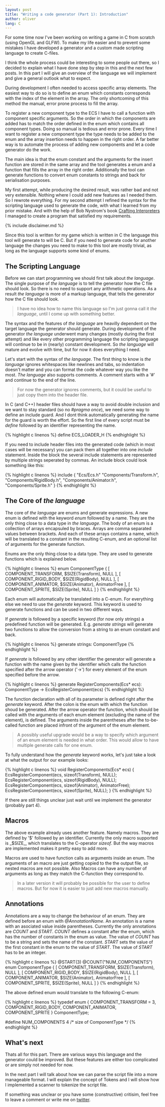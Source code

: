 ```yaml
---
layout: post
title: "Writing a code generator (Part 1): Introduction"
author: oliver
lang: C
---
```

For some time now I've been working on writing a game in C from scratch (using OpenGL and GLFW). To make my life easier 
and to prevent some mistakes I have developed a generator and a custom made scripting language to create C-files. 

I think the whole process could be interesting to some people out there, so I decided to explain what I have done step 
by step in this and the next few posts. In this part I will give an overview of the language we will implement and give 
a general outlook what to expect.

During development I often needed to access specific array elements. The easiest way to do so is to define an enum 
which constants corresponds with the index of the element in the array. The only shortcoming of this method the manual, 
error prone process to fill the array.

To register a new component type to the ECS I have to call a function with component specific arguments. So the order 
in which the components are added has to match the order defined in the enum which contains all component types. Doing 
so manual is tedious and error prone. Every time I want to register a new component type the type needs to be added to 
the enum and the array insertion needs to happen in the right order. A far better way is to automate the process of 
adding new components and let a code generator do the work.

The main idea is that the enum constant and the arguments for the insert function are stored in the same array and the
tool generates a enum and a function that fills the array in the right order. Additionally the tool can generate 
functions to convert enum constants to strings and back for serialisation purposes.

My first attempt, while producing the desired result, was rather bad and not very extensible. Nothing where I could 
add new features as I needed them. So I rewrote everything. For my second attempt I refined the syntax for the 
scripting language used to generate the code, with what I learned from my prior mistake. And with the help of Bob
Nystrom's book [Crafting Interpreters](https://www.craftinginterpreters.com/) I managed to create a program that 
satisfied my requirements.

{% include disclaimer.md %}

Since this tool is written for my game which is written in C the language this tool will generate to will be C. But 
if you need to generate code for another language the changes you need to make to this tool are mostly trivial, as long 
as the language supports some kind of enums.

## The Scripting Language

Before we can start programming we should first talk about _the language_. The single purpose of _the language_ is to 
tell the generator how the C file should look. So there is no need to support any arithmetic operations. As a result 
_the language_ is more of a markup language, that tells the generator how the C file should look.

>   I have no idea how to name this language so I'm just gonna call it _the language_, until I come up with something
    better.

The syntax and the features of _the language_ are heavilly dependent on the target language the generator should 
generate. During development of the generator _the language_ underwent many changes (mostly during the first attempt) 
and like every other programming language the scripting language will continue to be in (nearly) constant development. 
So _the language_ will mature and evolve with time, but for now it does everything I need.

Let's start with the syntax of _the language_. The first thing to know is _the language_ ignores whitespaces like 
newlines and tabs, so indentation doesn't matter and you can format the code whatever way you like the most. _The
language_ also supports comments. A comment starts with a '#' and continue to the end of the line.

>   For now the generator ignores comments, but it could be useful to just copy them into the header file.

In C (and C++) header files should have a way to avoid double inclusion and we want to stay standard (so no _#pragma 
once_), we need some way to define an include guard. And I dont think automatically generating the name for the guard 
is worth the effort. So the first line of every script must be _define_ followed by an identifier representing the 
name.

{% highlight c linenos %}
define ECS_LOADER_H
{% endhighlight %}

If you need to include header files into the generated code (which in most cases will be necessary) you can pack them 
all together into one _include_ statement. Inside the block the several include statements are represented by multiple 
strings seperated by commas. An include block could look something like this:

{% highlight c linenos %}
include
{
    "Ecs/Ecs.h"
    "Components/Transform.h",
    "Components/RigidBody.h",
    "Components/Animator.h",
    "Components/Sprite.h"
}
{% endhighlight %}

## The Core of _the language_ 

The core of _the language_ are enums and generate expressions. A new enum is defined with the keyword _enum_ followed 
by a name. They are the only thing close to a data type in _the language_. The body of an enum is a collection of arrays
encapsuled by braces. Arrays are comma separated values between brackets. And each of these arrays contains a name, 
which will be translated to a constant in the resulting C-enum, and an optional list of arguments for the generate 
function.

Enums are the only thing close to a data type. They are used to generate functions which is explained below.

{% highlight c linenos %}
enum ComponentType
{
    [ COMPONENT_TRANSFORM,  $SIZE(Transform),   NULL ],
    [ COMPONENT_RIGID_BODY, $SIZE(RigidBody),   NULL ],
    [ COMPONENT_ANIMATOR,   $SIZE(Animator),    AnimatorFree ],
    [ COMPONENT_SPRITE,     $SIZE(Sprite),      NULL ]
}
{% endhighlight %}

Each enum will automatically be translated into a C-enum. For everything else we need to use the _generate_ keyword. 
This keyword is used to generate functions and can be used in two different ways.

If _generate_ is followed by a specific keyword (for now only strings) a predefined function will be generated. E.g. 
_generate strings_ will generate two functions to allow the conversion from a string to an enum constant and back. 

{% highlight c linenos %}
generate strings: ComponentType
{% endhighlight %}

If _generate_ is followed by any other identifier the generator will generate a function with the name given by the 
identifier which calls the function specified after the arrow operator ('->') for every element of the enum specified 
before the arrow. 

{% highlight c linenos %}
generate RegisterComponents(Ecs* ecs): ComponentType -> EcsRegisterComponent(ecs)
{% endhighlight %}

The function declaration with all of its parameter is defined right after the _generate_ keyword. After the colon is the 
enum with which the function shoud be generated. After the arrow operator the function, which should be called with the 
arguments of each enum element (excluding the name of the element), is defined. The arguments inside the parentheses
after the to-be-called function are placed infront of the argument of the enum element.

>   A possibly useful upgrade would be a way to specify which argument of an enum element is needed in what order. 
    This would allow to have multiple generate calls for one enum.

To fully understand how the _generate_ keyword works, let's just take a look at what the output for our example looks:

{% highlight c linenos %}
void RegisterComponents(Ecs* ecs)
{
    EcsRegisterComponent(ecs, sizeof(Transform), NULL);
    EcsRegisterComponent(ecs, sizeof(RigidBody), NULL);
    EcsRegisterComponent(ecs, sizeof(Animator), AnimatorFree);
    EcsRegisterComponent(ecs, sizeof(Sprite), NULL);
}
{% endhighlight %}

If there are still things unclear just wait until we implement the generator (probably part 4).

## Macros

The above example already uses another feature. Namely macros. They are defined by '$' followed by an identifier. 
Currently the only macro supported is _$SIZE_, which translates to the C-operator _sizeof_. But the way macros are 
implemented makes it pretty easy to add more.

Macros are used to have function calls as arguments inside an enum. The arguments of an macro are just getting copied to 
the the output file, so nested macros are not possible. Also Macros can have any number of arguments as long as they 
match the C-function they correspond to. 

>   In a later version it will probably be possible for the user to define macros. But for now it is easier to just add 
    new macros manually.

## Annotations

Annotations are a way to change the behaviour of an enum. They are defined before an enum with _@AnnotationName_. An
annotation is a name with an asociated value inside parentheses. Currently the only annotations are _COUNT_ and _START_. 
_COUNT_ defines a constant after the enum, which has the number of constants in the enum as value. The value of _COUNT_ 
has to be a string and sets the name of the constant. _START_ sets the value of the first constant in the enum to the 
value of _START_. The value of _START_ has to be an integer.

{% highlight c linenos %}
@START(3)
@COUNT("NUM_COMPONENTS")
enum ComponentType
{
    [ COMPONENT_TRANSFORM,  $SIZE(Transform),   NULL ],
    [ COMPONENT_RIGID_BODY, $SIZE(RigidBody),   NULL ],
    [ COMPONENT_ANIMATOR,   $SIZE(Animator),    AnimatorFree ],
    [ COMPONENT_SPRITE,     $SIZE(Sprite),      NULL ]
}
{% endhighlight %}

The above defined enum would translate to the following C-enum:

{% highlight c linenos %}
typedef enum
{
    COMPONENT_TRANSFORM = 3,
    COMPONENT_RIGID_BODY,
    COMPONENT_ANIMATOR,
    COMPONENT_SPRITE
} ComponentType;

#define NUM_COMPONENTS 4 /* size of ComponentType */
{% endhighlight %}

## What's next

Thats all for this part. There are various ways this language and the generator could be improved. But these features 
are either too complicated or are simply not needed for now.

In the next part I will talk about how we can parse the script file into a more manageable format. I will explain the
concept of Tokens and I will show how I implemented a scanner to tokenize the script file.

If something was unclear or you have some (constructive) critisim, feel free to leave a comment or write me on 
[twitter](https://twitter.com/orwell_23).